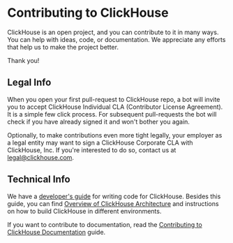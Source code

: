 # Contributing to ClickHouse

ClickHouse is an open project, and you can contribute to it in many ways. You can help with ideas, code, or documentation. We appreciate any efforts that help us to make the project better.

Thank you!

## Legal Info

When you open your first pull-request to ClickHouse repo, a bot will invite you to accept ClickHouse Individual CLA (Contributor License Agreement). It is a simple few click process. For subsequent pull-requests the bot will check if you have already signed it and won't bother you again.

Optionally, to make contributions even more tight legally, your employer as a legal entity may want to sign a ClickHouse Corporate CLA with ClickHouse, Inc. If you're interested to do so, contact us at [legal@clickhouse.com](mailto:legal@clickhouse.com).

## Technical Info

We have a [developer's guide](https://clickhouse.com/docs/en/development/developer_instruction/) for writing code for ClickHouse. Besides this guide, you can find [Overview of ClickHouse Architecture](https://clickhouse.com/docs/en/development/architecture/) and instructions on how to build ClickHouse in different environments.

If you want to contribute to documentation, read the [Contributing to ClickHouse Documentation](docs/README.md) guide.
